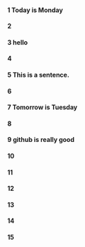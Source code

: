 #### 1 Today is Monday
#### 2
#### 3 hello
#### 4
#### 5 This is a sentence.
#### 6
#### 7 Tomorrow is Tuesday
#### 8
#### 9 github is really good
#### 10
#### 11
#### 12
#### 13
#### 14
#### 15